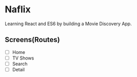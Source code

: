 # Naflix

Learning React and ES6 by building a Movie Discovery App.

## Screens(Routes)

- [ ] Home
- [ ] TV Shows
- [ ] Search
- [ ] Detail
